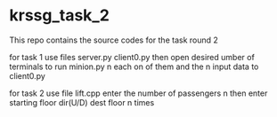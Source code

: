 # krssg_task_2
This repo contains the source codes for the task round 2 

for task 1 use files server.py  client0.py  then open desired umber of terminals to run minion.py n each on of them and the n input data to client0.py

for task 2 use file lift.cpp
enter the number of passengers n
then enter starting floor dir(U/D) dest floor n times
